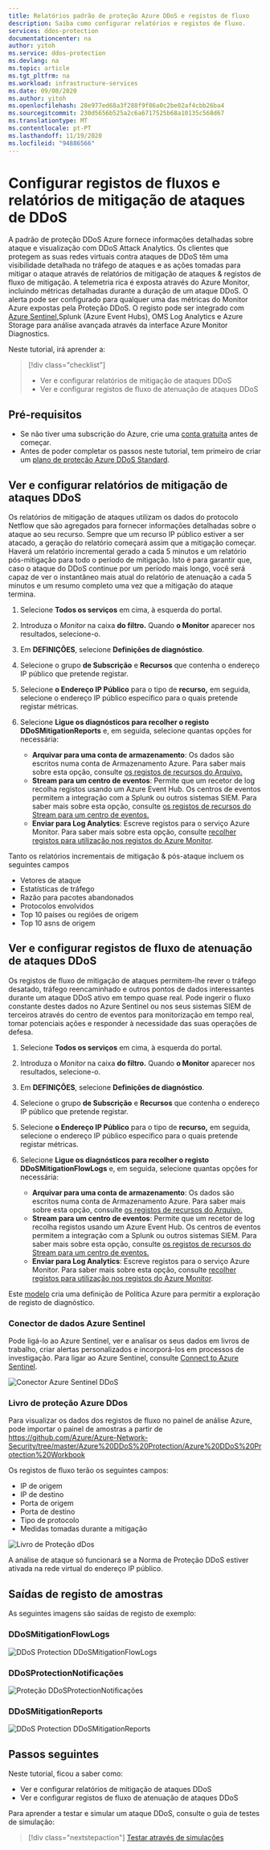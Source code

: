 ```yaml
---
title: Relatórios padrão de proteção Azure DDoS e registos de fluxo
description: Saiba como configurar relatórios e registos de fluxo.
services: ddos-protection
documentationcenter: na
author: yitoh
ms.service: ddos-protection
ms.devlang: na
ms.topic: article
ms.tgt_pltfrm: na
ms.workload: infrastructure-services
ms.date: 09/08/2020
ms.author: yitoh
ms.openlocfilehash: 28e977ed68a3f288f9f86a0c2be02af4cbb26ba4
ms.sourcegitcommit: 230d5656b525a2c6a6717525b68a10135c568d67
ms.translationtype: MT
ms.contentlocale: pt-PT
ms.lasthandoff: 11/19/2020
ms.locfileid: "94886566"
---
```

# <a name="configure-ddos-attack-mitigation-reports-and-flow-logs"></a>Configurar registos de fluxos e relatórios de mitigação de ataques de DDoS 

A padrão de proteção DDoS Azure fornece informações detalhadas sobre ataque e visualização com DDoS Attack Analytics. Os clientes que protegem as suas redes virtuais contra ataques de DDoS têm uma visibilidade detalhada no tráfego de ataques e as ações tomadas para mitigar o ataque através de relatórios de mitigação de ataques & registos de fluxo de mitigação. A telemetria rica é exposta através do Azure Monitor, incluindo métricas detalhadas durante a duração de um ataque DDoS. O alerta pode ser configurado para qualquer uma das métricas do Monitor Azure expostas pela Proteção DDoS. O registo pode ser integrado com [Azure Sentinel,](https://docs.microsoft.com/azure/sentinel/connect-azure-ddos-protection)Splunk (Azure Event Hubs), OMS Log Analytics e Azure Storage para análise avançada através da interface Azure Monitor Diagnostics.

Neste tutorial, irá aprender a:

> [!div class="checklist"]
> * Ver e configurar relatórios de mitigação de ataques DDoS
> * Ver e configurar registos de fluxo de atenuação de ataques DDoS

## <a name="prerequisites"></a>Pré-requisitos

- Se não tiver uma subscrição do Azure, crie uma [conta gratuita](https://azure.microsoft.com/free/?WT.mc_id=A261C142F) antes de começar.
- Antes de poder completar os passos neste tutorial, tem primeiro de criar um [plano de proteção Azure DDoS Standard](manage-ddos-protection.md).

## <a name="view-and-configure-ddos-attack-mitigation-reports"></a>Ver e configurar relatórios de mitigação de ataques DDoS

Os relatórios de mitigação de ataques utilizam os dados do protocolo Netflow que são agregados para fornecer informações detalhadas sobre o ataque ao seu recurso. Sempre que um recurso IP público estiver a ser atacado, a geração do relatório começará assim que a mitigação começar. Haverá um relatório incremental gerado a cada 5 minutos e um relatório pós-mitigação para todo o período de mitigação. Isto é para garantir que, caso o ataque do DDoS continue por um período mais longo, você será capaz de ver o instantâneo mais atual do relatório de atenuação a cada 5 minutos e um resumo completo uma vez que a mitigação do ataque termina. 

1. Selecione **Todos os serviços** em cima, à esquerda do portal.
2. Introduza o *Monitor* na caixa **do filtro.** Quando **o Monitor** aparecer nos resultados, selecione-o.
3. Em **DEFINIÇÕES**, selecione **Definições de diagnóstico**.
4. Selecione o grupo **de Subscrição** e **Recursos** que contenha o endereço IP público que pretende registar.
5. Selecione **o Endereço IP Público** para o tipo de **recurso,** em seguida, selecione o endereço IP público específico para o quais pretende registar métricas.
6. Selecione **Ligue os diagnósticos para recolher o registo DDoSMitigationReports** e, em seguida, selecione quantas opções for necessária:

    - **Arquivar para uma conta de armazenamento**: Os dados são escritos numa conta de Armazenamento Azure. Para saber mais sobre esta opção, consulte [os registos de recursos do Arquivo.](../azure-monitor/platform/archive-diagnostic-logs.md?toc=%2fazure%2fvirtual-network%2ftoc.json)
    - **Stream para um centro de eventos**: Permite que um recetor de log recolha registos usando um Azure Event Hub. Os centros de eventos permitem a integração com a Splunk ou outros sistemas SIEM. Para saber mais sobre esta opção, consulte [os registos de recursos do Stream para um centro de eventos.](../azure-monitor/platform/resource-logs-stream-event-hubs.md?toc=%2fazure%2fvirtual-network%2ftoc.json)
    - **Enviar para Log Analytics**: Escreve registos para o serviço Azure Monitor. Para saber mais sobre esta opção, consulte [recolher registos para utilização nos registos do Azure Monitor](../azure-monitor/platform/collect-azure-metrics-logs.md?toc=%2fazure%2fvirtual-network%2ftoc.json).

Tanto os relatórios incrementais de mitigação & pós-ataque incluem os seguintes campos
- Vetores de ataque
- Estatísticas de tráfego
- Razão para pacotes abandonados
- Protocolos envolvidos
- Top 10 países ou regiões de origem
- Top 10 asns de origem

## <a name="view-and-configure-ddos-attack-mitigation-flow-logs"></a>Ver e configurar registos de fluxo de atenuação de ataques DDoS
Os registos de fluxo de mitigação de ataques permitem-lhe rever o tráfego desatado, tráfego reencaminhado e outros pontos de dados interessantes durante um ataque DDoS ativo em tempo quase real. Pode ingerir o fluxo constante destes dados no Azure Sentinel ou nos seus sistemas SIEM de terceiros através do centro de eventos para monitorização em tempo real, tomar potenciais ações e responder à necessidade das suas operações de defesa.

1. Selecione **Todos os serviços** em cima, à esquerda do portal.
2. Introduza o *Monitor* na caixa **do filtro.** Quando **o Monitor** aparecer nos resultados, selecione-o.
3. Em **DEFINIÇÕES**, selecione **Definições de diagnóstico**.
4. Selecione o grupo **de Subscrição** e **Recursos** que contenha o endereço IP público que pretende registar.
5. Selecione **o Endereço IP Público** para o tipo de **recurso,** em seguida, selecione o endereço IP público específico para o quais pretende registar métricas.
6. Selecione **Ligue os diagnósticos para recolher o registo DDoSMitigationFlowLogs** e, em seguida, selecione quantas opções for necessária:

    - **Arquivar para uma conta de armazenamento**: Os dados são escritos numa conta de Armazenamento Azure. Para saber mais sobre esta opção, consulte [os registos de recursos do Arquivo.](../azure-monitor/platform/archive-diagnostic-logs.md?toc=%2fazure%2fvirtual-network%2ftoc.json)
    - **Stream para um centro de eventos**: Permite que um recetor de log recolha registos usando um Azure Event Hub. Os centros de eventos permitem a integração com a Splunk ou outros sistemas SIEM. Para saber mais sobre esta opção, consulte [os registos de recursos do Stream para um centro de eventos.](../azure-monitor/platform/resource-logs-stream-event-hubs.md?toc=%2fazure%2fvirtual-network%2ftoc.json)
    - **Enviar para Log Analytics**: Escreve registos para o serviço Azure Monitor. Para saber mais sobre esta opção, consulte [recolher registos para utilização nos registos do Azure Monitor](../azure-monitor/platform/collect-azure-metrics-logs.md?toc=%2fazure%2fvirtual-network%2ftoc.json).

Este [modelo](https://github.com/Azure/Azure-Network-Security/tree/master/Azure%20DDoS%20Protection/Enable%20Diagnostic%20Logging/Azure%20Policy) cria uma definição de Política Azure para permitir a exploração de registo de diagnóstico.

### <a name="azure-sentinel-data-connector"></a>Conector de dados Azure Sentinel

Pode ligá-lo ao Azure Sentinel, ver e analisar os seus dados em livros de trabalho, criar alertas personalizados e incorporá-los em processos de investigação. Para ligar ao Azure Sentinel, consulte [Connect to Azure Sentinel](https://docs.microsoft.com/azure/sentinel/connect-azure-ddos-protection). 

![Conector Azure Sentinel DDoS](./media/ddos-attack-telemetry/azure-sentinel-ddos.png)

### <a name="azure-ddos-protection-workbook"></a>Livro de proteção Azure DDos

Para visualizar os dados dos registos de fluxo no painel de análise Azure, pode importar o painel de amostras a partir de https://github.com/Azure/Azure-Network-Security/tree/master/Azure%20DDoS%20Protection/Azure%20DDoS%20Protection%20Workbook

Os registos de fluxo terão os seguintes campos: 
- IP de origem
- IP de destino
- Porta de origem 
- Porta de destino 
- Tipo de protocolo 
- Medidas tomadas durante a mitigação

![Livro de Proteção dDos](./media/ddos-attack-telemetry/ddos-attack-analytics-workbook.png)

A análise de ataque só funcionará se a Norma de Proteção DDoS estiver ativada na rede virtual do endereço IP público. 

## <a name="sample-log-outputs"></a>Saídas de registo de amostras

As seguintes imagens são saídas de registo de exemplo:

### <a name="ddosmitigationflowlogs"></a>DDoSMitigationFlowLogs

![DDoS Protection DDoSMitigationFlowLogs](./media/ddos-attack-telemetry/ddos-mitigation-flow-logs.png)

### <a name="ddosprotectionnotifications"></a>DDoSProtectionNotificações

![Proteção DDoSProtectionNotificações](./media/ddos-attack-telemetry/ddos-protection-notifications.png)

### <a name="ddosmitigationreports"></a>DDoSMitigationReports

![DDoS Protection DDoSMitigationReports](./media/ddos-attack-telemetry/ddos-mitigation-reports.png)

## <a name="next-steps"></a>Passos seguintes

Neste tutorial, ficou a saber como:

- Ver e configurar relatórios de mitigação de ataques DDoS
- Ver e configurar registos de fluxo de atenuação de ataques DDoS

Para aprender a testar e simular um ataque DDoS, consulte o guia de testes de simulação:

> [!div class="nextstepaction"]
> [Testar através de simulações](test-through-simulations.md)

